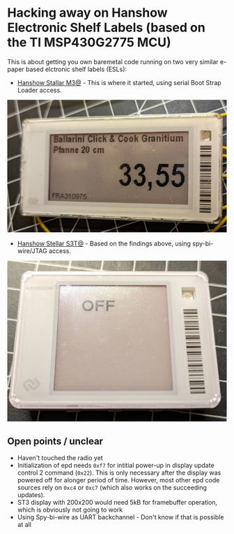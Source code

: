 # Hacking away on Hanshow Electronic Shelf Labels (based on the TI MSP430G2775 MCU)

This is about getting you own baremetal code running on two very similar e-paper based elctronic shelf labels (ESLs):

- [Hanshow Stallar M3@](Readme-m3.md) - This is where it started, using serial Boot Strap Loader access.

![M3](pics/front.jpg)

- [Hanshow Stellar S3T@](Readme-s3t.md) - Based on the findings above, using spy-bi-wire/JTAG access.

![S3T](pics/st3-front.jpg)


## Open points / unclear

- Haven't touched the radio yet
- Initialization of epd needs `0xf7` for intitial power-up in display update control 2 command (`0x22`). This is only necessary after the display was powered off for alonger period of time. However, most other epd code sources rely on `0xc4` or `0xc7` (which also works on the succeeding updates).
- ST3 display with 200x200 would need 5kB for framebuffer operation, which is obviously not going to work
- Using Spy-bi-wire as UART backchannel - Don't know if that is possible at all


